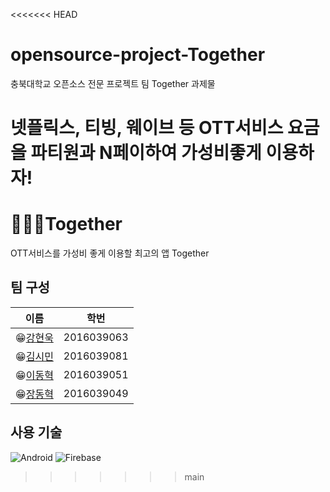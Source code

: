 <<<<<<< HEAD
# opensource-project-Together
충북대학교 오픈소스 전문 프로젝트 팀 Together 과제물

넷플릭스, 티빙, 웨이브 등 OTT서비스 요금을 파티원과 N페이하여 가성비좋게 이용하자!
=======
# 🙋🏻‍♂Together

OTT서비스를 가성비 좋게 이용할 최고의 앱 Together

## 팀 구성
| **이름** | **학번** |
|----------|-----|
|😁[강현욱](https://github.com/Hyeon-Uk-Kang)|2016039063|
|😁[김시민](https://github.com/Simin-Kim)|2016039081|
|😁[이동혁](https://github.com/Dohy-Lee)|2016039051|
|😁[장동혁](https://github.com/JDhyeok)|2016039049|

## 사용 기술
<img alt="Android" src="https://img.shields.io/badge/Android-3DDC84?style=for-the-badge&logo=android&logoColor=white" /> <img alt="Firebase" src="https://img.shields.io/badge/firebase-%23039BE5.svg?&style=for-the-badge&logo=firebase"/>

>>>>>>> main
